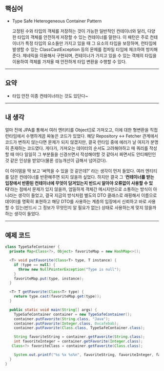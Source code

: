## 핵심어

- Type Safe Heterogeneous Container Pattern
    
    고정된 수와 타입의 객체를 저장하는 것이 가능한 일반적인 컨테이너와 달리, 다양한 타입의 객체를 안전하게 저장할 수 있는 컨테이너를 말한다.
    이 패턴은 주로 컨테이너가 특정 타입의 요소들만 가지고 있을 때 그 요소의 타입을 보장하며, 런타임에 발생할 수 있는 ClassCastException 등의 문제를 컴파일 타임에 체크하여 방지해준다.
    제네릭을 이용해서 구현되며, 컨테이너가 가지고 있을 수 있는 객체의 타입을 이용하여 객체를 가져올 때 안전하게 타입 변환을 수행할 수 있다.
    

---

## 요약

- 타입 안전 이종 컨테이너라는 것도 있단다~

---

## 내 생각

얼마 전에 JPA를 통해서 여러 엔티티를 Object[]로 가져오고, 이에 대한 형변환을 직접 런타임에서 수행하게끔 짜놓은 코드가 있었다. 해당 Repository ↔ Fetcher 관계에서 코드가 변하지 않는다면 문제가 되지 않겠지만, 결국 런타임 중에 에러가 날 여지가 분명히 존재하는 코드였다. 게다가, 가져오는 데이터의 순서도 고려해야하고 매 쿼리를 작성할 때 마다 일일히 그 부분들을 신경쓰면서 작성해야할 것 같아서 짜면서도 안티패턴인 것 같은 인상을 받았다(물론 성능개선이 급해서 넘어갔다).

이 아이템을 딱 보고 ‘써먹을 수 있을 것 같은데?’ 라는 생각이 먼저 들었다. 여러 엔티티를 담은 컨테이너를 반환해주면 되지 않을까 싶었다. 하지만 결국 그 ‘**컨테이너를 받는 입장에서 반환된 컨테이너에 무엇이 담겨있는지 반드시 알아야 오류없이 사용할 수 있다**’라는 점에서 문제가 있지 않을까, 엄밀하게 객체간 메시지만으로 소통하는 방식이 아니라는 생각이 들었고, 결국 지금의 방식처럼 별도의 DTO 클래스로 래핑해서 이름으로 데이터를 명확히 표현하고 해당 DTO를 사용하는 계층의 입장에서 신뢰하고 바로 사용할 수 있는(반드시 그 정보가 무엇인지 알 필요가 없는) 상태로 사용하는게 맞지 않을까 하는 생각이 들었다.

---

## 예제 코드

```java
class TypeSafeContainer {
  private Map<Class<?>, Object> favoriteMap = new HashMap<>();

  <T> void putFavorite(Class<T> type, T instance) {
    if (type == null) {
      throw new NullPointerException("Type is null");
    }
    favoriteMap.put(type, instance);
  }

  <T> T getFavorite(Class<T> type) {
    return type.cast(favoriteMap.get(type));
  }

  public static void main(String[] args) {
    TypeSafeContainer container = new TypeSafeContainer();
    container.putFavorite(String.class, "Java");
    container.putFavorite(Integer.class, 0xcafebab);
    container.putFavorite(Class.class, TypeSafeContainer.class);

    String favoriteString = container.getFavorite(String.class);
    int favoriteInteger = container.getFavorite(Integer.class);
   Class<?> favoriteClass = container.getFavorite(Class.class);

    System.out.printf("%s %x %s%n", favoriteString, favoriteInteger, favoriteClass.getSimpleName());
  }
}
```

